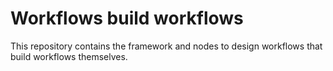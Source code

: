# Workflows build workflows #

This repository contains the framework and nodes to design workflows that build workflows themselves.